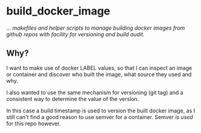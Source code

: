 # build\_docker\_image

_... makefiles and helper scripts to manage building docker images_
_from github repos with facility for versioning and build audit._

## Why?

I want to make use of docker LABEL values, so that I can inspect
an image or container and discover who built the image, what
source they used and why.

I also wanted to use the same mechanism for versioning (git tag)
and a consistent way to determine the value of the version.

In this case a build timestamp is used to version the built docker image,
as I still can't find a good reason to use semver for a container.
Semver _is used_ for this repo however.

